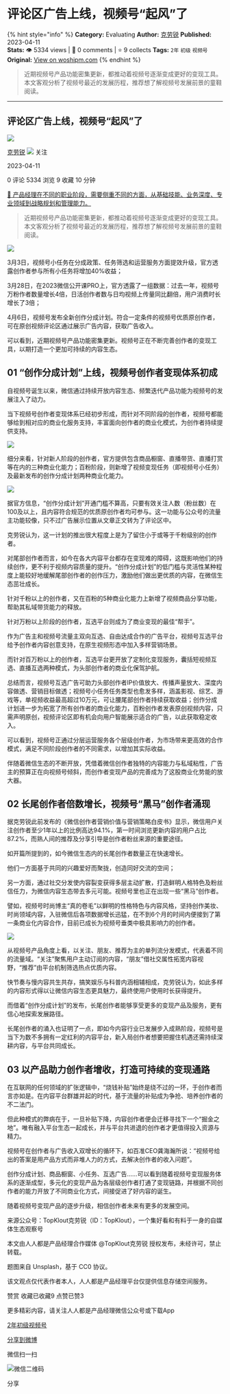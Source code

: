 # 评论区广告上线，视频号“起风”了
{% hint style="info" %}
**Category:** Evaluating
**Author:** [克劳锐](https://www.woshipm.com/u/1439338)
**Published:** 2023-04-11  
**Stats:** 👁️ 5334 views | 💬 0 comments | ⭐ 9 collects
**Tags:** `2年` `初级` `视频号`
**Original:** [View on woshipm.com](https://www.woshipm.com/evaluating/5803385.html)
{% endhint %}
> 近期视频号产品功能密集更新，都推动着视频号逐渐变成更好的变现工具。本文客观分析了视频号最近的发展历程，推荐想了解视频号发展前景的童鞋阅读。

---

## 评论区广告上线，视频号“起风”了

[![](https://image.woshipm.com/wp-files/2022/06/NDd55yxXBEbyKfqbpICF.jpeg!/both/72x72)](https://www.woshipm.com/u/1439338)

[克劳锐](https://www.woshipm.com/u/1439338) ![](https://static.woshipm.com/tag/1122_1@2x.png) 关注

2023-04-11

0 评论 5334 浏览 9 收藏 10 分钟

[🔗 产品经理在不同的职业阶段，需要侧重不同的方面，从基础技能、业务深度、专业领域到战略规划和管理能力。](https://ke.qidianla.com/courses/90pm)

> 近期视频号产品功能密集更新，都推动着视频号逐渐变成更好的变现工具。本文客观分析了视频号最近的发展历程，推荐想了解视频号发展前景的童鞋阅读。

![](https://image.woshipm.com/wp-files/2023/04/8JchGYk4yxXKpLYbvif8.jpg)

3月3日，视频号小任务在分成政策、任务筛选和运营服务方面提效升级，官方透露创作者参与所有小任务将增加40%收益；

3月28日，在2023微信公开课PRO上，官方透露了一组数据：过去一年，视频号万粉作者数量增长4倍，日活创作者数与日均视频上传量同比翻倍，用户消费时长增长了3倍；

4月6日，视频号发布全新创作分成计划。符合一定条件的视频号优质原创作者，可在原创视频评论区通过展示广告内容，获取广告收入。

可以看到，近期视频号产品功能密集更新。视频号正在不断完善创作者的变现工具，以期打造一个更加可持续的内容生态。

## 01 “创作分成计划”上线，视频号创作者变现体系初成

自视频号诞生以来，微信通过持续开放内容生态、频繁迭代产品功能为视频号的发展注入了动力。

当下视频号创作者变现体系已经初步形成，而针对不同阶段的创作者，视频号都能够给到相对应的商业化服务支持，丰富面向创作者的商业化模式，为创作者持续提供支持。

![](https://image.yunyingpai.com/wp/2023/04/Pzwp4JJD8vfY4JpKaAex.png)

细分来看，针对新人阶段的创作者，官方提供包含商品橱窗、直播带货、直播打赏等在内的三种商业化能力；百粉阶段，则新增了视频变现任务（即视频号小任务）及最新发布的创作分成计划两种商业化能力。

![](https://image.yunyingpai.com/wp/2023/04/SRA9xM0ufo6jv1jaTXsx.jpg)

据官方信息，“创作分成计划”开通门槛不算高，只要有效关注人数（粉丝数）在100及以上，且内容符合规范的优质原创作者均可参与。这一功能与公众号的流量主功能较像，只不过广告展示位置从文章正文转为了评论区中。

克劳锐认为，这一计划的推出很大程度上是为了留住小于或等于千粉级别的创作者。

对尾部创作者而言，如今在各大内容平台都存在变现难的障碍，这既影响他们的持续创作，更不利于视频内容质量的提升。“创作分成计划”的低门槛与灵活性某种程度上能较好地缓解尾部创作者的创作压力，激励他们做出更优质的内容，在微信生态茁壮成长。

针对千粉以上的创作者，又在百粉的5种商业化能力上新增了视频商品分享功能，帮助其私域带货能力的释放。

针对万粉以上阶段的创作者，互选平台则成为了商业变现的最佳“帮手”。

作为广告主和视频号流量主双向互选、自由达成合作的广告平台，视频号互选平台给予创作者内容创意支持，在原生视频形态中加入多样营销场景。

而针对百万粉以上的创作者，互选平台更开放了定制化变现服务，囊括短视频互选、直播互选两种模式，为头部创作者的商业化保驾护航。

总结而言，视频号互选广告可助力头部创作者IP价值放大、传播声量放大、深度内容做透、营销目标做透；视频号小任务任务类型也愈发多样，涵盖影视、综艺、游戏等，单视频收益最高超过10万元，可让腰尾部创作者持续获取收益；创作分成计划进一步为拓宽了所有创作者的商业化能力，百粉创作者发表原创视频内容，只需声明原创，视频评论区即有机会向用户智能展示适合的广告，以此获取稳定收入。

可以看到，视频号正通过分层运营服务各个层级创作者，为市场带来更高效的合作模式，满足不同阶段创作者的不同需求，以增加其实际收益。

伴随着微信生态的不断开放，凭借着微信创作者独特的内容能力与私域粘性，广告主的预算正在向视频号倾斜，而创作者变现产品的完善成为了这股商业化势能的放大器。

## 02 长尾创作者倍数增长，视频号“黑马”创作者涌现

据克劳锐此前发布的《微信创作者营销价值与营销策略白皮书》显示，微信用户关注创作者至少1年以上的比例高达94.1%，第一时间浏览更新内容的用户占比87.2%，而熟人间的推荐及分享引导是创作者粉丝来源的重要途径。

如开篇所提到的，如今微信生态内的长尾创作者数量正在快速增长。

他们一方面基于共同的兴趣爱好而聚拢，创造同好交流的空间；

另一方面，通过社交分发使内容裂变获得多层主动扩散，打造鲜明人格特色及粉丝信任力，为微信内容生态带去多元可能。视频号里也正在出现一些“黑马”创作者。

譬如，视频号时尚博主“真的卷毛”以鲜明的性格特色与内容风格，坚持创作美妆、时尚领域内容，入驻微信后各项数据增长迅猛，在不到6个月的时间内便接到了第一条商业化内容合作，目前已成长为视频号垂类中极具影响力的创作者。

![](https://image.yunyingpai.com/wp/2023/04/phSRh5FnGMHgrIuQGs7A.jpg)

从视频号产品角度上看，以关注、朋友、推荐为主的单列流分发模式，代表着不同的流量域。“关注”聚焦用户主动订阅的内容，“朋友”借社交属性拓宽内容视野，“推荐”由平台机制筛选热点优质内容。

快节奏与慢内容共生共存，搞笑娱乐与科普内涵相辅相成，克劳锐认为，如此多样的内容形式得以让微信内容生态更具魅力，最终使用户使用时长获得提升。

而借着“创作分成计划”的发布，长尾创作者能够享受更多的变现产品及服务，更有信心地探索发展路径。

长尾创作者的涌入也证明了一点，即如今内容行业已发展步入成熟阶段，视频号是当下为数不多拥有一定红利的内容平台，新入局创作者想要把握住机遇还需持续深耕内容，与平台共同成长。

## 03 以产品助力创作者增收，打造可持续的变现通路

在互联网的任何领域的扩张逻辑中，“烧钱补贴”始终是绕不过的一环，于创作者而言亦如是。在内容平台群雄并起的时代，基于流量的补贴成为争抢、培养创作者的不二法门。

但此种模式的弊病在于，一旦补贴下降，内容创作者便会迁移寻找下一个“掘金之地”。唯有融入平台生态一起成长，并与平台共进退的创作者才更值得投入资源与精力。

视频号在创作者与广告收入双增长的循环下，如百准CEO龚海瀚所说：“视频号给出的答案是用产品方式而非堆人力的方式，去解决创作者的收入问题”。

创作分成计划、商品橱窗、小任务、互选广告……可以看到随着视频号变现服务体系的逐渐成型，多元化的变现产品为各层级创作者打通了变现链路，并根据不同创作者的能力开放了不同商业化方式，间接促进了好内容的诞生。

随着视频号变现产品的逐步升级，相信创作者未来有更多的发展空间。

来源公众号：TopKlout克劳锐（ID：TopKlout），一个集好看和有料于一身的自媒体生态观察号

本文由人人都是产品经理合作媒体 @TopKlout克劳锐 授权发布，未经许可，禁止转载。

题图来自 Unsplash，基于 CC0 协议。

该文观点仅代表作者本人，人人都是产品经理平台仅提供信息存储空间服务。

赞赏 收藏已收藏9 点赞已赞3

更多精彩内容，请关注人人都是产品经理微信公众号或下载App

[2年](https://www.woshipm.com/tag/2%e5%b9%b4)[初级](https://www.woshipm.com/tag/%e5%88%9d%e7%ba%a7)[视频号](https://www.woshipm.com/tag/%e8%a7%86%e9%a2%91%e5%8f%b7)

[分享到微博](https://service.weibo.com/share/share.php?appkey=2775287854&title=评论区广告上线，视频号“起风”了&url=https://www.woshipm.com/evaluating/5803385.html&pic=https://image.woshipm.com/wp-files/2023/04/8JchGYk4yxXKpLYbvif8.jpg)

微信扫一扫

![微信二维码](https://api.pwmqr.com/qrcode/create/?url=https://www.woshipm.com/evaluating/5803385.html)

分享